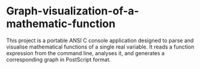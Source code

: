 # Graph-visualization-of-a-mathematic-function
This project is a portable ANSI C console application designed to parse and visualise mathematical functions of a single real variable. It reads a function expression from the command line, analyses it, and generates a corresponding graph in PostScript format.
